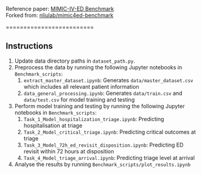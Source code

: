 Reference paper: [MIMIC-IV-ED Benchmark](https://www.nature.com/articles/s41597-022-01782-9)<br/>
Forked from: [nliulab/mimic4ed-benchmark](https://github.com/nliulab/mimic4ed-benchmark)

=========================
## Instructions

1. Update data directory paths in `dataset_path.py`.
2. Preprocess the data by running the following Jupyter notebooks in `Benchmark_scripts`:
    1. `extract_master_dataset.ipynb`: Generates `data/master_dataset.csv` which includes all relevant patient information
    2. `data_general_processing.ipynb`: Generates `data/train.csv` and `data/test.csv` for model training and testing
3. Perform model training and testing by running the following Jupyter notebooks in `Benchmark_scripts`:
    1. `Task_1_Model_hospitalization_triage.ipynb`: Predicting hospitalisation at triage
    2. `Task_2_Model_critical_triage.ipynb`: Predicting critical outcomes at triage
    3. `Task_3_Model_72h_ed_revisit_disposition.ipynb`: Predicting ED revisit within 72 hours at disposition
    4. `Task_4_Model_triage_arrival.ipynb`: Predicting triage level at arrival
4. Analyse the results by running
    `Benchmark_scripts/plot_results.ipynb`
